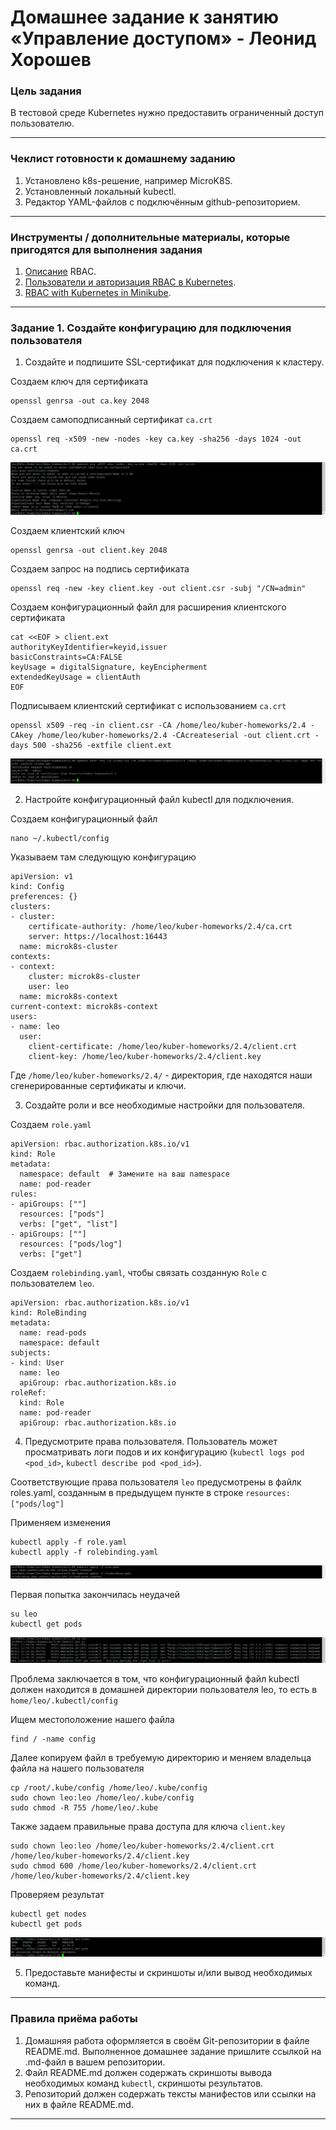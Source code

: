 # Домашнее задание к занятию «Управление доступом» - Леонид Хорошев

### Цель задания

В тестовой среде Kubernetes нужно предоставить ограниченный доступ пользователю.

------

### Чеклист готовности к домашнему заданию

1. Установлено k8s-решение, например MicroK8S.
2. Установленный локальный kubectl.
3. Редактор YAML-файлов с подключённым github-репозиторием.

------

### Инструменты / дополнительные материалы, которые пригодятся для выполнения задания

1. [Описание](https://kubernetes.io/docs/reference/access-authn-authz/rbac/) RBAC.
2. [Пользователи и авторизация RBAC в Kubernetes](https://habr.com/ru/company/flant/blog/470503/).
3. [RBAC with Kubernetes in Minikube](https://medium.com/@HoussemDellai/rbac-with-kubernetes-in-minikube-4deed658ea7b).

------

### Задание 1. Создайте конфигурацию для подключения пользователя

1. Создайте и подпишите SSL-сертификат для подключения к кластеру.

Создаем ключ для сертификата
```
openssl genrsa -out ca.key 2048
```
Создаем самоподписанный сертификат `ca.crt`
```
openssl req -x509 -new -nodes -key ca.key -sha256 -days 1024 -out ca.crt
```

![Alt_text](https://github.com/LeonidKhoroshev/kuber-homeworks/blob/main/2.4/screenshots/k8s1.png)

Создаем клиентский ключ
```
openssl genrsa -out client.key 2048
```

Создаем запрос на подпись сертификата
```
openssl req -new -key client.key -out client.csr -subj "/CN=admin"
```

Создаем конфигурационный файл для расширения клиентского сертификата
```
cat <<EOF > client.ext
authorityKeyIdentifier=keyid,issuer
basicConstraints=CA:FALSE
keyUsage = digitalSignature, keyEncipherment
extendedKeyUsage = clientAuth
EOF
```

Подписываем клиентский сертификат с использованием `ca.crt`
```
openssl x509 -req -in client.csr -CA /home/leo/kuber-homeworks/2.4 -CAkey /home/leo/kuber-homeworks/2.4 -CAcreateserial -out client.crt -days 500 -sha256 -extfile client.ext
```

![Alt_text](https://github.com/LeonidKhoroshev/kuber-homeworks/blob/main/2.4/screenshots/k8s2.png)

2. Настройте конфигурационный файл kubectl для подключения.

Создаем конфигурационный файл
```
nano ~/.kubectl/config
```
Указываем там следующую конфигурацию
```
apiVersion: v1
kind: Config
preferences: {}
clusters:
- cluster:
    certificate-authority: /home/leo/kuber-homeworks/2.4/ca.crt
    server: https://localhost:16443
  name: microk8s-cluster
contexts:
- context:
    cluster: microk8s-cluster
    user: leo
  name: microk8s-context
current-context: microk8s-context
users:
- name: leo
  user:
    client-certificate: /home/leo/kuber-homeworks/2.4/client.crt
    client-key: /home/leo/kuber-homeworks/2.4/client.key
```
Где `/home/leo/kuber-homeworks/2.4/` - директория, где находятся наши сгенерированные сертификаты и ключи.

3. Создайте роли и все необходимые настройки для пользователя.

Создаем `role.yaml`
```
apiVersion: rbac.authorization.k8s.io/v1
kind: Role
metadata:
  namespace: default  # Замените на ваш namespace
  name: pod-reader
rules:
- apiGroups: [""]
  resources: ["pods"]
  verbs: ["get", "list"]
- apiGroups: [""]
  resources: ["pods/log"]
  verbs: ["get"]
```

Создаем `rolebinding.yaml`, чтобы связать созданную `Role` с пользователем `leo`.
```
apiVersion: rbac.authorization.k8s.io/v1
kind: RoleBinding
metadata:
  name: read-pods
  namespace: default
subjects:
- kind: User
  name: leo 
  apiGroup: rbac.authorization.k8s.io
roleRef:
  kind: Role
  name: pod-reader
  apiGroup: rbac.authorization.k8s.io
```

4. Предусмотрите права пользователя. Пользователь может просматривать логи подов и их конфигурацию (`kubectl logs pod <pod_id>`, `kubectl describe pod <pod_id>`).

Соответствующие права пользователя `leo` предусмотрены в файлк roles.yaml, созданным в предыдущем пункте в строке  `resources: ["pods/log"]`

Применяем изменения
```
kubectl apply -f role.yaml
kubectl apply -f rolebinding.yaml
```

![Alt_text](https://github.com/LeonidKhoroshev/kuber-homeworks/blob/main/2.4/screenshots/k8s3.png)

Первая попытка закончилась неудачей
```
su leo
kubectl get pods
```

![Alt_text](https://github.com/LeonidKhoroshev/kuber-homeworks/blob/main/2.4/screenshots/k8s4.png)

Проблема заключается в том, что конфигурационный файл kubectl должен находится в домашней директории пользователя leo, то есть в `home/leo/.kubectl/config`

Ищем местоположение нашего файла
```
find / -name config
```
Далее копируем файл в требуемую директорию и меняем владельца файла на нашего пользователя
```
cp /root/.kube/config /home/leo/.kube/config
sudo chown leo:leo /home/leo/.kube/config
sudo chmod -R 755 /home/leo/.kube
```
Также задаем правильные права доступа для ключа `client.key`
```
sudo chown leo:leo /home/leo/kuber-homeworks/2.4/client.crt /home/leo/kuber-homeworks/2.4/client.key
sudo chmod 600 /home/leo/kuber-homeworks/2.4/client.crt /home/leo/kuber-homeworks/2.4/client.key
```

Проверяем результат
```
kubectl get nodes
kubectl get pods
```
![Alt_text](https://github.com/LeonidKhoroshev/kuber-homeworks/blob/main/2.4/screenshots/k8s5.png)


5. Предоставьте манифесты и скриншоты и/или вывод необходимых команд.

------

### Правила приёма работы

1. Домашняя работа оформляется в своём Git-репозитории в файле README.md. Выполненное домашнее задание пришлите ссылкой на .md-файл в вашем репозитории.
2. Файл README.md должен содержать скриншоты вывода необходимых команд `kubectl`, скриншоты результатов.
3. Репозиторий должен содержать тексты манифестов или ссылки на них в файле README.md.

------

